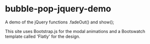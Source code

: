 # bubble-pop-jquery-demo
A demo of the jQuery functions .fadeOut() and show();

This site uses Bootstrap.js for the modal animations and a Bootswatch template called 'Flatly' for the design.

